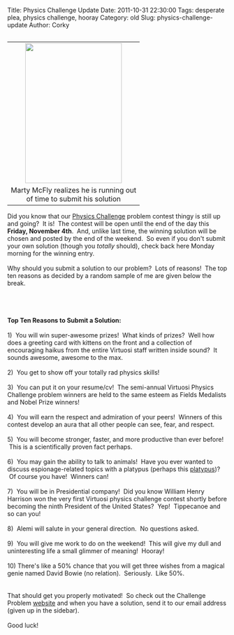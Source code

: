 Title: Physics Challenge Update
Date: 2011-10-31 22:30:00
Tags: desperate plea, physics challenge, hooray
Category: old
Slug: physics-challenge-update
Author: Corky

<table cellpadding="0" cellspacing="0" class="tr-caption-container" style="float: left; margin-right: 1em; text-align: left;"><tbody><tr><td style="text-align: center;"><a href="http://1.bp.blogspot.com/-mQtqC-5MmYk/Tq9MkU56O9I/AAAAAAAAAPE/iaFRwtMKwJ0/s1600/mary_mcwatch.jpg" imageanchor="1" style="clear: left; margin-bottom: 1em; margin-left: auto; margin-right: auto;"><img border="0" height="320" src="http://1.bp.blogspot.com/-mQtqC-5MmYk/Tq9MkU56O9I/AAAAAAAAAPE/iaFRwtMKwJ0/s320/mary_mcwatch.jpg" width="221" /></a></td></tr><tr><td class="tr-caption" style="text-align: center;">Marty McFly realizes he is running&nbsp;out<br />of&nbsp;time to submit his solution</td></tr></tbody></table>Did you know that our <a href="http://pages.physics.cornell.edu/~aalemi/challenge/timemachine.php">Physics Challenge</a> problem&nbsp;contest thingy is still up and going? &nbsp;It is! &nbsp;The contest will be open until the end of the day this <b>Friday, November 4th</b>. &nbsp;And, unlike last time, the winning solution will be chosen and posted by the end of the weekend. &nbsp;So even if you don't submit your own solution (though you <i>totally</i> should), check back here Monday morning for the winning entry.<br /><br />Why should you submit a solution to our problem? &nbsp;Lots of reasons! &nbsp;The top ten reasons as decided by a random sample of me are given below the break.<br /><br /><a name='more'></a><br /><br /><br /><b>Top Ten Reasons to Submit a Solution:</b><br /><br />1) &nbsp;You will win super-awesome prizes! &nbsp;What kinds of prizes? &nbsp;Well how does a greeting card with kittens on the front and a collection of encouraging haikus from the entire Virtuosi staff written inside sound? &nbsp;It sounds awesome, awesome to the max.<br /><br />2) &nbsp;You get to show off your totally rad physics skills!<br /><br />3) &nbsp;You can put it on your resume/cv! &nbsp;The semi-annual Virtuosi Physics Challenge problem winners are held to the same esteem as Fields Medalists and Nobel Prize winners!<br /><br />4) &nbsp;You will earn the respect and admiration of your peers! &nbsp;Winners of this contest develop an aura that all other people can see, fear, and respect.<br /><br />5) &nbsp;You will become stronger, faster, and more productive than ever before! &nbsp;This is a scientifically proven fact perhaps.<br /><br />6) &nbsp;You may gain the ability to talk to animals! &nbsp;Have you ever wanted to discuss espionage-related topics with a platypus (perhaps this <a href="http://www.youtube.com/watch?v=ONgjXrOShlc">platypus</a>)? &nbsp;Of course you have! &nbsp;Winners can!<br /><br />7) &nbsp;You will be in Presidential company! &nbsp;Did you know William Henry Harrison won the very first Virtuosi physics challenge contest shortly before becoming the ninth President of the United States? &nbsp;Yep! &nbsp;Tippecanoe and so can you!<br /><br />8) &nbsp;Alemi will salute in your general direction. &nbsp;No questions asked.<br /><br />9) &nbsp;You will give me work to do on the weekend! &nbsp;This will give my dull and uninteresting life a small glimmer of meaning! &nbsp;Hooray!<br /><br />10) There's like a 50% chance that you will get three wishes from a magical genie named David Bowie (no relation). &nbsp;Seriously. &nbsp;Like 50%.<br /><br /><br />That should get you properly motivated! &nbsp;So check out the Challenge Problem <a href="http://pages.physics.cornell.edu/~aalemi/challenge/timemachine.php">website</a>&nbsp;and when you have a solution, send it to our email address (given up in the sidebar).<br /><br />Good luck!
